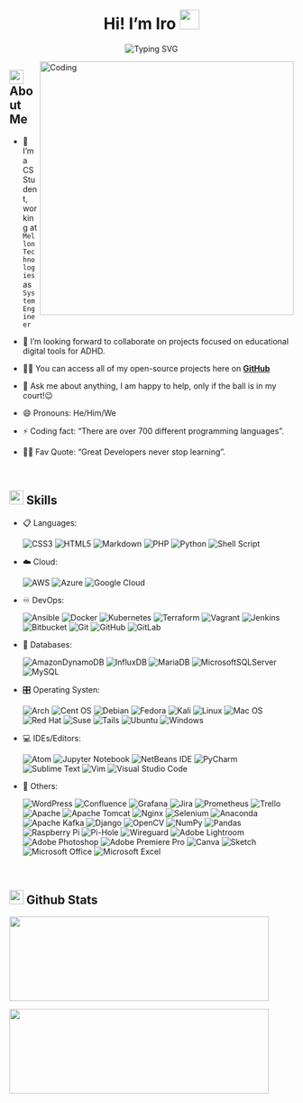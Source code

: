 ﻿  <h1 align="center">Hi! I’m Iro <img src="https://media.giphy.com/media/hvRJCLFzcasrR4ia7z/giphy.gif" width="35"></h1>
<div align="center">
<p><img src="https://readme-typing-svg.herokuapp.com?font=ROBOT&amp;size=25&amp;color=39FF14&amp;background=000000&amp;center=true&amp;vCenter=true&amp;width=490&amp;lines=>+Welcome+to+my+GitHub+profile...!" alt="Typing SVG"></p>
</div>
<img align="right" alt="Coding" width="450" src="https://cdn.dribbble.com/users/1162077/screenshots/3848914/programmer.gif">
<h2 id="--about-me"><img src="https://c.tenor.com/NCRHhqkXrJYAAAAi/programmers-go-internet.gif" width="25">  <b>About Me</b></h2>
<ul>
<li>
<p>🔭 I’m a CS Student, working at <code>Mellon Technologies</code> as <code>System Engineer</code></p>
</li>
<li>
<p>👯 I’m looking forward to collaborate on projects focused on educational digital tools for ADHD.</p>
</li>
<li>
<p>👨‍💻 You can access all of my open-source projects here on <strong><a href="https://github.com/sarath-pm">GitHub</a></strong></p>
</li>
<li>
<p>💬 Ask me about anything, I am happy to help, only if the ball is in my court!😉</p>
</li>
<li>
<p>😄 Pronouns: He/Him/We</p>
</li>
<li>
<p>⚡ Coding fact: “There are over 700 different programming languages”.</p>
</li>
<li>
<p>💪🏼 Fav Quote: “Great Developers never stop learning”.</p>
</li>
</ul>
<br>
<h2 id="-skills"><img src="https://media2.giphy.com/media/QssGEmpkyEOhBCb7e1/giphy.gif?cid=ecf05e47a0n3gi1bfqntqmob8g9aid1oyj2wr3ds3mg700bl&amp;rid=giphy.gif" width="25"><b> Skills</b></h2>
<p align="center">
</p><ul>
<li>
<p>📋 Languages:</p>
<p><img src="https://img.shields.io/badge/css3-#1572B6.svg?style=for-the-badge&amp;logo=css3&amp;logoColor=white" alt="CSS3">
<img src="https://img.shields.io/badge/html5-#E34F26.svg?style=for-the-badge&amp;logo=html5&amp;logoColor=white" alt="HTML5">
<img src="https://img.shields.io/badge/markdown-#000000.svg?style=for-the-badge&amp;logo=markdown&amp;logoColor=white" alt="Markdown">
<img src="https://img.shields.io/badge/php-#777BB4.svg?style=for-the-badge&amp;logo=php&amp;logoColor=white" alt="PHP">
<img src="https://img.shields.io/badge/python-3670A0?style=for-the-badge&amp;logo=python&amp;logoColor=ffdd54" alt="Python">
<img src="https://img.shields.io/badge/shell_script-#121011.svg?style=for-the-badge&amp;logo=gnu-bash&amp;logoColor=white" alt="Shell Script"></p>
</li>
<li>
<p>☁️ Cloud:</p>
<p><img src="https://img.shields.io/badge/AWS-#FF9900.svg?style=for-the-badge&amp;logo=amazon-aws&amp;logoColor=white" alt="AWS">
<img src="https://img.shields.io/badge/azure-#0072C6.svg?style=for-the-badge&amp;logo=microsoftazure&amp;logoColor=white" alt="Azure">
<img src="https://img.shields.io/badge/GoogleCloud-#4285F4.svg?style=for-the-badge&amp;logo=google-cloud&amp;logoColor=white" alt="Google Cloud"></p>
</li>
<li>
<p>♾️ DevOps:</p>
<p><img src="https://img.shields.io/badge/ansible-#1A1918.svg?style=for-the-badge&amp;logo=ansible&amp;logoColor=white" alt="Ansible">
<img src="https://img.shields.io/badge/docker-#0db7ed.svg?style=for-the-badge&amp;logo=docker&amp;logoColor=white" alt="Docker">
<img src="https://img.shields.io/badge/kubernetes-#326ce5.svg?style=for-the-badge&amp;logo=kubernetes&amp;logoColor=white" alt="Kubernetes">
<img src="https://img.shields.io/badge/terraform-#5835CC.svg?style=for-the-badge&amp;logo=terraform&amp;logoColor=white" alt="Terraform">
<img src="https://img.shields.io/badge/vagrant-#1563FF.svg?style=for-the-badge&amp;logo=vagrant&amp;logoColor=white" alt="Vagrant">
<img src="https://img.shields.io/badge/jenkins-#2C5263.svg?style=for-the-badge&amp;logo=jenkins&amp;logoColor=white" alt="Jenkins">
<img src="https://img.shields.io/badge/bitbucket-#0047B3.svg?style=for-the-badge&amp;logo=bitbucket&amp;logoColor=white" alt="Bitbucket">
<img src="https://img.shields.io/badge/git-#F05033.svg?style=for-the-badge&amp;logo=git&amp;logoColor=white" alt="Git">
<img src="https://img.shields.io/badge/github-#121011.svg?style=for-the-badge&amp;logo=github&amp;logoColor=white" alt="GitHub">
<img src="https://img.shields.io/badge/gitlab-#181717.svg?style=for-the-badge&amp;logo=gitlab&amp;logoColor=white" alt="GitLab"></p>
</li>
<li>
<p>💾 Databases:</p>
<p><img src="https://img.shields.io/badge/Amazon DynamoDB-4053D6?style=for-the-badge&amp;logo=Amazon DynamoDB&amp;logoColor=white" alt="AmazonDynamoDB">
<img src="https://img.shields.io/badge/InfluxDB-22ADF6?style=for-the-badge&amp;logo=InfluxDB&amp;logoColor=white" alt="InfluxDB">
<img src="https://img.shields.io/badge/MariaDB-003545?style=for-the-badge&amp;logo=mariadb&amp;logoColor=white" alt="MariaDB">
<img src="https://img.shields.io/badge/Microsoft SQL Sever-CC2927?style=for-the-badge&amp;logo=microsoft sql server&amp;logoColor=white" alt="MicrosoftSQLServer">
<img src="https://img.shields.io/badge/mysql-#00f.svg?style=for-the-badge&amp;logo=mysql&amp;logoColor=white" alt="MySQL"></p>
</li>
<li>
<p>🎛️ Operating Systen:</p>
<p><img src="https://img.shields.io/badge/Arch Linux-1793D1?logo=arch-linux&amp;logoColor=fff&amp;style=for-the-badge" alt="Arch">
<img src="https://img.shields.io/badge/cent os-002260?style=for-the-badge&amp;logo=centos&amp;logoColor=F0F0F0" alt="Cent OS">
<img src="https://img.shields.io/badge/Debian-D70A53?style=for-the-badge&amp;logo=debian&amp;logoColor=white" alt="Debian">
<img src="https://img.shields.io/badge/Fedora-294172?style=for-the-badge&amp;logo=fedora&amp;logoColor=white" alt="Fedora">
<img src="https://img.shields.io/badge/Kali-268BEE?style=for-the-badge&amp;logo=kalilinux&amp;logoColor=white" alt="Kali">
<img src="https://img.shields.io/badge/Linux-FCC624?style=for-the-badge&amp;logo=linux&amp;logoColor=black" alt="Linux">
<img src="https://img.shields.io/badge/mac os-000000?style=for-the-badge&amp;logo=macos&amp;logoColor=F0F0F0" alt="Mac OS">
<img src="https://img.shields.io/badge/Red Hat-EE0000?style=for-the-badge&amp;logo=redhat&amp;logoColor=white" alt="Red Hat">
<img src="https://img.shields.io/badge/SUSE-0C322C?style=for-the-badge&amp;logo=SUSE&amp;logoColor=white" alt="Suse">
<img src="https://img.shields.io/badge/Tails -56347C?&amp;style=for-the-badge&amp;logo=tails&amp;logoColor=white" alt="Tails">
<img src="https://img.shields.io/badge/Ubuntu-E95420?style=for-the-badge&amp;logo=ubuntu&amp;logoColor=white" alt="Ubuntu">
<img src="https://img.shields.io/badge/Windows-0078D6?style=for-the-badge&amp;logo=windows&amp;logoColor=white" alt="Windows"></p>
</li>
<li>
<p>💻 IDEs/Editors:</p>
<p><img src="https://img.shields.io/badge/Atom-#66595C.svg?style=for-the-badge&amp;logo=atom&amp;logoColor=white" alt="Atom">
<img src="https://img.shields.io/badge/jupyter-#FA0F00.svg?style=for-the-badge&amp;logo=jupyter&amp;logoColor=white" alt="Jupyter Notebook">
<img src="https://img.shields.io/badge/NetBeansIDE-1B6AC6.svg?style=for-the-badge&amp;logo=apache-netbeans-ide&amp;logoColor=white" alt="NetBeans IDE">
<img src="https://img.shields.io/badge/pycharm-143?style=for-the-badge&amp;logo=pycharm&amp;logoColor=black&amp;color=black&amp;labelColor=green" alt="PyCharm">
<img src="https://img.shields.io/badge/sublime_text-#575757.svg?style=for-the-badge&amp;logo=sublime-text&amp;logoColor=important" alt="Sublime Text">
<img src="https://img.shields.io/badge/VIM-#11AB00.svg?style=for-the-badge&amp;logo=vim&amp;logoColor=white" alt="Vim">
<img src="https://img.shields.io/badge/Visual Studio Code-0078d7.svg?style=for-the-badge&amp;logo=visual-studio-code&amp;logoColor=white" alt="Visual Studio Code"></p>
</li>
<li>
<p>🥅 Others:</p>
<p><img src="https://img.shields.io/badge/WordPress-#117AC9.svg?style=for-the-badge&amp;logo=WordPress&amp;logoColor=white" alt="WordPress">
<img src="https://img.shields.io/badge/confluence-#172BF4.svg?style=for-the-badge&amp;logo=confluence&amp;logoColor=white" alt="Confluence">
<img src="https://img.shields.io/badge/grafana-#F46800.svg?style=for-the-badge&amp;logo=grafana&amp;logoColor=white" alt="Grafana">
<img src="https://img.shields.io/badge/jira-#0A0FFF.svg?style=for-the-badge&amp;logo=jira&amp;logoColor=white" alt="Jira">
<img src="https://img.shields.io/badge/Prometheus-E6522C?style=for-the-badge&amp;logo=Prometheus&amp;logoColor=white" alt="Prometheus">
<img src="https://img.shields.io/badge/Trello-#026AA7.svg?style=for-the-badge&amp;logo=Trello&amp;logoColor=white" alt="Trello">
<img src="https://img.shields.io/badge/apache-#D42029.svg?style=for-the-badge&amp;logo=apache&amp;logoColor=white" alt="Apache">
<img src="https://img.shields.io/badge/apache tomcat-#F8DC75.svg?style=for-the-badge&amp;logo=apache-tomcat&amp;logoColor=black" alt="Apache Tomcat">
<img src="https://img.shields.io/badge/nginx-#009639.svg?style=for-the-badge&amp;logo=nginx&amp;logoColor=white" alt="Nginx">
<img src="https://img.shields.io/badge/-selenium-CB02A?style=for-the-badge&amp;logo=selenium&amp;logoColor=white" alt="Selenium">
<img src="https://img.shields.io/badge/Anaconda-#44A833.svg?style=for-the-badge&amp;logo=anaconda&amp;logoColor=white" alt="Anaconda">
<img src="https://img.shields.io/badge/Apache Kafka-000?style=for-the-badge&amp;logo=apachekafka" alt="Apache Kafka">
<img src="https://img.shields.io/badge/django-#092E20.svg?style=for-the-badge&amp;logo=django&amp;logoColor=white" alt="Django">
<img src="https://img.shields.io/badge/opencv-#white.svg?style=for-the-badge&amp;logo=opencv&amp;logoColor=white" alt="OpenCV">
<img src="https://img.shields.io/badge/numpy-#013243.svg?style=for-the-badge&amp;logo=numpy&amp;logoColor=white" alt="NumPy">
<img src="https://img.shields.io/badge/pandas-#150458.svg?style=for-the-badge&amp;logo=pandas&amp;logoColor=white" alt="Pandas">
<img src="https://img.shields.io/badge/-RaspberryPi-C51A4A?style=for-the-badge&amp;logo=Raspberry-Pi" alt="Raspberry Pi">
<img src="https://img.shields.io/badge/pihole-#96060C.svg?style=for-the-badge&amp;logo=pi-hole&amp;logoColor=white" alt="Pi-Hole">
<img src="https://img.shields.io/badge/wireguard-#88171A.svg?style=for-the-badge&amp;logo=wireguard&amp;logoColor=white" alt="Wireguard">
<img src="https://img.shields.io/badge/Adobe Lightroom-31A8FF.svg?style=for-the-badge&amp;logo=Adobe Lightroom&amp;logoColor=white" alt="Adobe Lightroom">
<img src="https://img.shields.io/badge/adobe photoshop-#31A8FF.svg?style=for-the-badge&amp;logo=adobe photoshop&amp;logoColor=white" alt="Adobe Photoshop">
<img src="https://img.shields.io/badge/Adobe Premiere Pro-9999FF.svg?style=for-the-badge&amp;logo=Adobe Premiere Pro&amp;logoColor=white" alt="Adobe Premiere Pro">
<img src="https://img.shields.io/badge/Canva-#00C4CC.svg?style=for-the-badge&amp;logo=Canva&amp;logoColor=white" alt="Canva">
<img src="https://img.shields.io/badge/Sketch-FFB387?style=for-the-badge&amp;logo=sketch&amp;logoColor=black" alt="Sketch">
<img src="https://img.shields.io/badge/Microsoft_Office-D83B01?style=for-the-badge&amp;logo=microsoft-office&amp;logoColor=white" alt="Microsoft Office">
<img src="https://img.shields.io/badge/Microsoft_Excel-217346?style=for-the-badge&amp;logo=microsoft-excel&amp;logoColor=white" alt="Microsoft Excel"></p>
</li>
</ul>
<p></p>
<br> 
<h2 id="-github-stats"><img src="https://media.giphy.com/media/iY8CRBdQXODJSCERIr/giphy.gif" width="25"> <b>Github Stats</b></h2>
<p><img width="460" height="150" src="https://github-readme-stats.vercel.app/api?username=sarath-pm&amp;theme=tokyonight&amp;show_icons=true/460/300">
</p><p><img 460="" width="460" height="150" src="https://github-readme-stats.vercel.app/api/top-langs?username=sarath-pm&amp;show_icons=true&amp;locale=en&amp;layout=compact&amp;theme=tokyonight" 300&
